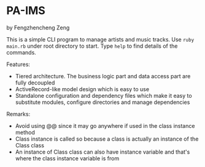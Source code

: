 # PA-IMS  
by Fengzhencheng Zeng

This is a simple CLI program to manage artists and music tracks. Use `ruby main.rb` under root directory to start.
Type `help` to find details of the commands.

Features:
* Tiered architecture. The business logic part and data access part are fully decoupled
* ActiveRecord-like model design which is easy to use
* Standalone configuration and dependency files which make it easy to substitute modules, configure directories and manage dependencies

Remarks:
* Avoid using @@ since it may go anywhere if used in the class instance method
* Class instance is called so because a class is actually an instance of the Class class
* An instance of Class class can also have instance variable and that's where the class instance variable is from
